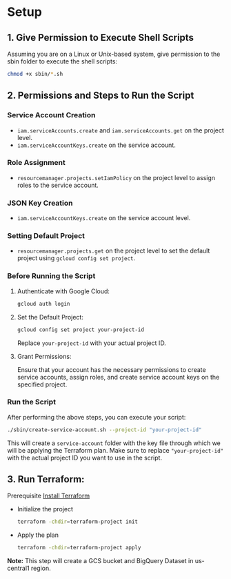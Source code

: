 # Setup

## 1. Give Permission to Execute Shell Scripts

Assuming you are on a Linux or Unix-based system, give permission to the sbin folder to execute the shell scripts:

```bash
chmod +x sbin/*.sh
```

## 2. Permissions and Steps to Run the Script

### Service Account Creation

- `iam.serviceAccounts.create` and `iam.serviceAccounts.get` on the project level.
- `iam.serviceAccountKeys.create` on the service account.

### Role Assignment

- `resourcemanager.projects.setIamPolicy` on the project level to assign roles to the service account.

### JSON Key Creation

- `iam.serviceAccountKeys.create` on the service account level.

### Setting Default Project

- `resourcemanager.projects.get` on the project level to set the default project using `gcloud config set project`.

### Before Running the Script

1. Authenticate with Google Cloud:

   ```bash
   gcloud auth login
   ```

2. Set the Default Project:

   ```bash
   gcloud config set project your-project-id
   ```

   Replace `your-project-id` with your actual project ID.

3. Grant Permissions:

   Ensure that your account has the necessary permissions to create service accounts, assign roles, and create service account keys on the specified project.

### Run the Script

After performing the above steps, you can execute your script:

```bash
./sbin/create-service-account.sh --project-id "your-project-id"
```

This will create a `service-account` folder with the key file through which we will be applying the Terraform plan. Make sure to replace `"your-project-id"` with the actual project ID you want to use in the script.

## 3. Run Terraform:
Prerequisite [Install Terraform](https://developer.hashicorp.com/terraform/tutorials/aws-get-started/install-cli#install-terraform)
- Initialize the project
    ```bash
    terraform -chdir=terraform-project init
    ```
- Apply the plan
    ```bash
    terraform -chdir=terraform-project apply
    ```
**Note:** This step will create a GCS bucket and BigQuery Dataset in us-central1 region.